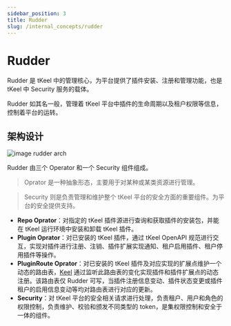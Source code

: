 ```yaml
---
sidebar_position: 3
title: Rudder
slug: /internal_concepts/rudder
---
```


# Rudder
Rudder 是 tKeel 中的管理核心，为平台提供了插件安装、注册和管理功能，也是 tKeel 中 Security 服务的载体。

Rudder 如其名一般，管理着 tKeel 平台中插件的生命周期以及租户权限等信息，控制着平台的运转。

## 架构设计

 ![image rudder arch](/images/docs/rudder_arch.png)

Rudder 由三个 Operator 和一个 Security 组件组成。

> Oprator 是一种抽象形态，主要用于对某种或某类资源进行管理。

> Security 则是负责管理和维护整个 tKeel 平台的安全方面的重要组件。为平台的安全提供支持。

* **Repo Oprator**：对指定的 tKeel 插件源进行查询和获取插件的安装包，并能在 tKeel 运行环境中安装和卸载 tKeel 插件。
* **Plugin Oprator**：对已安装的 tKeel 插件，通过 tKeel OpenAPI 规范进行交互，实现对插件进行注册、注销、插件扩展实现通知、租户启用插件、租户停用插件等操作。
* **PluginRoute Oprator**：对已安装的 tKeel 插件及对应实现的扩展点维护一个动态的路由表，[Keel](./keel.md) 通过监听此路由表的变化实现插件和插件扩展点的动态注册。该路由表仅 Rudder 可写，当插件注册信息变动、插件状态变更或插件租户的启用信息变动等均对路由表进行对应的更新。
* **Security**：对 tKeel 平台的安全相关请求进行处理，负责租户、用户和角色的权限控制，负责维护、校验和颁发不同类型的 token，是集权限控制和安全于一体的组件。
